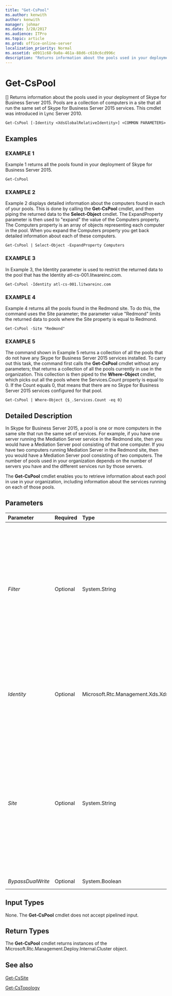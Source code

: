 ```yaml
---
title: "Get-CsPool"
ms.author: kenwith
author: kenwith
manager: johmar
ms.date: 3/28/2017
ms.audience: ITPro
ms.topic: article
ms.prod: office-online-server
localization_priority: Normal
ms.assetid: e0911c68-9a0a-461a-88d6-c610c6cd996c
description: "Returns information about the pools used in your deployment of Skype for Business Server 2015. Pools are a collection of computers in a site that all run the same set of Skype for Business Server 2015 services. This cmdlet was introduced in Lync Server 2010."
---
```


# Get-CsPool
[]
Returns information about the pools used in your deployment of Skype for Business Server 2015. Pools are a collection of computers in a site that all run the same set of Skype for Business Server 2015 services. This cmdlet was introduced in Lync Server 2010.
  
```
Get-CsPool [-Identity <XdsGlobalRelativeIdentity>] <COMMON PARAMETERS>

```

## Examples

### EXAMPLE 1

Example 1 returns all the pools found in your deployment of Skype for Business Server 2015.
  
```
Get-CsPool
```

### EXAMPLE 2

Example 2 displays detailed information about the computers found in each of your pools. This is done by calling the **Get-CsPool** cmdlet, and then piping the returned data to the **Select-Object** cmdlet. The ExpandProperty parameter is then used to "expand" the value of the Computers property. The Computers property is an array of objects representing each computer in the pool. When you expand the Computers property you get back detailed information about each of these computers.
  
```
Get-CsPool | Select-Object -ExpandProperty Computers
```

### EXAMPLE 3

In Example 3, the Identity parameter is used to restrict the returned data to the pool that has the Identity atl-cs-001.litwareinc.com.
  
```
Get-CsPool -Identity atl-cs-001.litwareinc.com
```

### EXAMPLE 4

Example 4 returns all the pools found in the Redmond site. To do this, the command uses the Site parameter; the parameter value "Redmond" limits the returned data to pools where the Site property is equal to Redmond.
  
```
Get-CsPool -Site "Redmond"
```

### EXAMPLE 5

The command shown in Example 5 returns a collection of all the pools that do not have any Skype for Business Server 2015 services installed. To carry out this task, the command first calls the **Get-CsPool** cmdlet without any parameters; that returns a collection of all the pools currently in use in the organization. This collection is then piped to the **Where-Object** cmdlet, which picks out all the pools where the Services.Count property is equal to 0. If the Count equals 0, that means that there are no Skype for Business Server 2015 services configured for that pool.
  
```
Get-CsPool | Where-Object {$_.Services.Count -eq 0}
```

## Detailed Description

In Skype for Business Server 2015, a pool is one or more computers in the same site that run the same set of services. For example, if you have one server running the Mediation Server service in the Redmond site, then you would have a Mediation Server pool consisting of that one computer. If you have two computers running Mediation Server in the Redmond site, then you would have a Mediation Server pool consisting of two computers. The number of pools used in your organization depends on the number of servers you have and the different services run by those servers.
  
The **Get-CsPool** cmdlet enables you to retrieve information about each pool in use in your organization, including information about the services running on each of those pools.
  
## Parameters

|**Parameter**|**Required**|**Type**|**Description**|
|:-----|:-----|:-----|:-----|
| _Filter_ <br/> |Optional  <br/> |System.String  <br/> |Enables you to use wildcards when specifying the Identity of the pool (or pools) to be returned. For example, this syntax returns all the pools that have an Identity that ends with the string value ".fabrikam.com":  <br/>  `-Filter "*.fabrikam.com"` <br/> Note that you cannot use both the Filter and the Identity parameters in the same command.  <br/> |
| _Identity_ <br/> |Optional  <br/> |Microsoft.Rtc.Management.Xds.XdsGlobalRelativeIdentity  <br/> |Fully qualified domain name (FQDN) of the pool to be returned. For example:  <br/>  `-Identity atl-cs-001.litwareinc.com` <br/> If this parameter is not present, then all the pools in your organization will be returned.  <br/> |
| _Site_ <br/> |Optional  <br/> |System.String  <br/> |Returns all the pools found on the specified site. The site in question should be referenced using the site's DisplayName (for example, Redmond) rather than the site Identity (for example, site:Redmond). For example:  <br/>  `-Site "Redmond"` <br/> You can retrieve the display names for your sites by running this command:  <br/>  `Get-CsSite | Select-Object Identity, DisplayName` <br/> |
| _BypassDualWrite_ <br/> |Optional  <br/> |System.Boolean  <br/> |PARAMVALUE: $true | $false  <br/> |
   
## Input Types

None. The **Get-CsPool** cmdlet does not accept pipelined input.
  
## Return Types

The **Get-CsPool** cmdlet returns instances of the Microsoft.Rtc.Management.Deploy.Internal.Cluster object.
  
## See also

#### 

[Get-CsSite](get-cssite.md)
  
[Get-CsTopology](get-cstopology.md)

